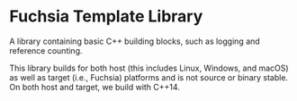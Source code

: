 # Fuchsia Template Library

A library containing basic C++ building blocks, such as logging and
reference counting.

This library builds for both host (this includes Linux, Windows, and
macOS) as well as target (i.e., Fuchsia) platforms and is not source
or binary stable. On both host and target, we build with C++14.
